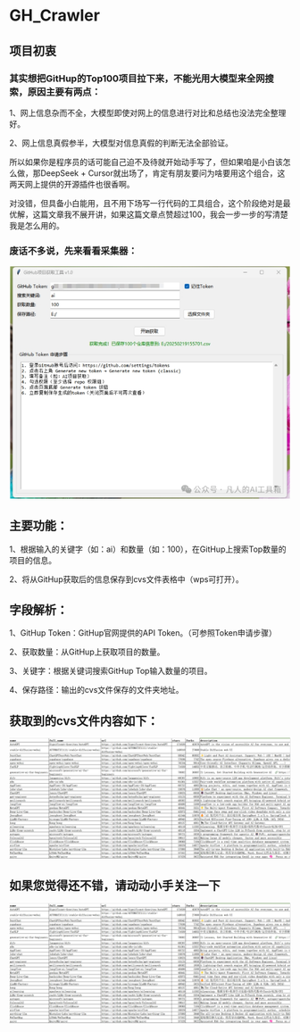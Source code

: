 # GH_Crawler

## 项目初衷

### 其实想把GitHup的Top100项目拉下来，不能光用大模型来全网搜索，原因主要有两点：

1、网上信息杂而不全，大模型即使对网上的信息进行对比和总结也没法完全整理好。

2、网上信息真假参半，大模型对信息真假的判断无法全部验证。

所以如果你是程序员的话可能自己迫不及待就开始动手写了，但如果咱是小白该怎么做，那DeepSeek + Cursor就出场了，肯定有朋友要问为啥要用这个组合，这两天网上提供的开源插件也很香啊。

对没错，但具备小白能用，且不用下场写一行代码的工具组合，这个阶段绝对是最优解，这篇文章我不展开讲，如果这篇文章点赞超过100，我会一步一步的写清楚我是怎么用的。

### 废话不多说，先来看看采集器：
![示例图片](截图.png)

## 主要功能：

1、根据输入的关键字（如：ai）和数量（如：100），在GitHup上搜索Top数量的项目的信息。

2、将从GitHup获取后的信息保存到cvs文件表格中（wps可打开）。

## 字段解析：

1、GitHup Token：GitHup官网提供的API Token。（可参照Token申请步骤）

2、获取数量：从GitHup上获取项目的数量。

3、关键字：根据关键词搜索GitHup Top输入数量的项目。

4、保存路径：输出的cvs文件保存的文件夹地址。

## 获取到的cvs文件内容如下：
![示例图片](cvs项目数据.png)

## 如果您觉得还不错，请动动小手关注一下
![示例图片](cvs项目数据.png)
